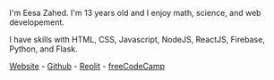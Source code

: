 <!--
**EesaZahed/eesazahed** is a ✨ _special_ ✨ repository because its `README.md` (this file) appears on your GitHub profile.

Here are some ideas to get you started:

- 🔭 I’m currently working on ...
- 🌱 I’m currently learning ...
- 👯 I’m looking to collaborate on ...
- 🤔 I’m looking for help with ...
- 💬 Ask me about ...
- 📫 How to reach me: ...
- 😄 Pronouns: ...
- ⚡ Fun fact: ...
-->

I'm Eesa Zahed. I'm 13 years old and I enjoy math, science, and web developement.

I have skills with HTML, CSS, Javascript, NodeJS, ReactJS, Firebase, Python, and Flask.

[Website](https://eesa.zahed.ca) - [Github](https://github.com/eesazahed) - [Replit](https://replit.com/@eesazahed) - [freeCodeCamp](https://forum.freecodecamp.org/u/eesa/)
